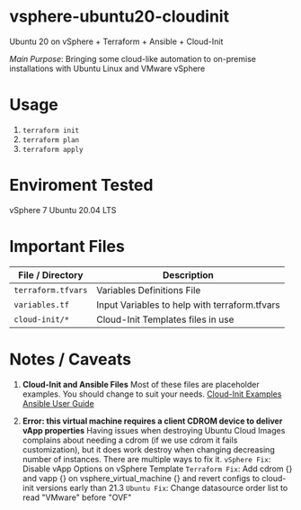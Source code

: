 # vsphere-ubuntu20-cloudinit

Ubuntu 20 on vSphere + Terraform + Ansible + Cloud-Init

*Main Purpose*: Bringing some cloud-like automation to on-premise installations with Ubuntu Linux and VMware vSphere 

# Usage

1. `terraform init`
2. `terraform plan`
3. `terraform apply` 

# Enviroment Tested

vSphere 7
Ubuntu 20.04 LTS

# Important Files 

| File / Directory | Description |
| ---------- | ----------- |
| `terraform.tfvars`      |  Variables Definitions File | 
| `variables.tf`  |  Input Variables to help with terraform.tfvars |
| `cloud-init/*` | Cloud-Init Templates files in use | 

# Notes / Caveats

1. **Cloud-Init and Ansible Files**
Most of these files are placeholder examples. You should change to suit your needs.
[Cloud-Init Examples](https://cloudinit.readthedocs.io/en/latest/topics/examples.html)
[Ansible User Guide](https://docs.ansible.com/ansible/latest/user_guide/index.html)

2. **Error: this virtual machine requires a client CDROM device to deliver vApp properties** 
Having issues when destroying Ubuntu Cloud Images complains about needing a cdrom (if we use cdrom it fails customization), but it does work destroy when changing decreasing number of instances. There are multiple ways to fix it. 
`vSphere Fix`: Disable vApp Options on vSphere Template
`Terraform Fix`: Add cdrom {} and vapp {} on vsphere_virtual_machine {} and revert configs to cloud-init versions early than 21.3 
`Ubuntu Fix`: Change datasource order list to read "VMware" before "OVF"